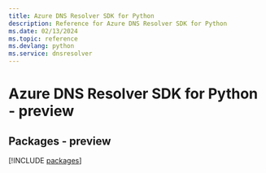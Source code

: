 ```yaml
---
title: Azure DNS Resolver SDK for Python
description: Reference for Azure DNS Resolver SDK for Python
ms.date: 02/13/2024
ms.topic: reference
ms.devlang: python
ms.service: dnsresolver
---
```

# Azure DNS Resolver SDK for Python - preview
## Packages - preview
[!INCLUDE [packages](dns-resolver-index.md)]